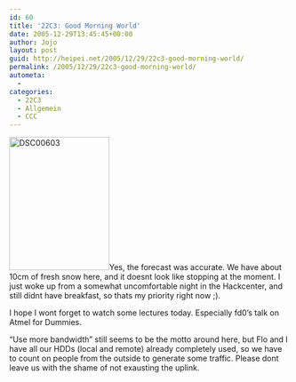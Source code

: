 ```yaml
---
id: 60
title: '22C3: Good Morning World'
date: 2005-12-29T13:45:45+00:00
author: Jojo
layout: post
guid: http://heipei.net/2005/12/29/22c3-good-morning-world/
permalink: /2005/12/29/22c3-good-morning-world/
autometa:
  - 
categories:
  - 22C3
  - Allgemein
  - CCC
---
```

[<img src="https://static.flickr.com/39/78891438_95449a8c22_m.jpg" width="180" height="240" alt="DSC00603" class="alignleft" />](https://secure.flickr.com/photos/heipei/tags/22c3/ "Photo Sharing")Yes, the forecast was accurate. We have about 10cm of fresh snow here, and it doesnt look like stopping at the moment. I just woke up from a somewhat uncomfortable night in the Hackcenter, and still didnt have breakfast, so thats my priority right now ;).
  
I hope I wont forget to watch some lectures today. Especially fd0&#8217;s talk on Atmel for Dummies.
  
&#8220;Use more bandwidth&#8221; still seems to be the motto around here, but Flo and I have all our HDDs (local and remote) already completely used, so we have to count on people from the outside to generate some traffic. Please dont leave us with the shame of not exausting the uplink.